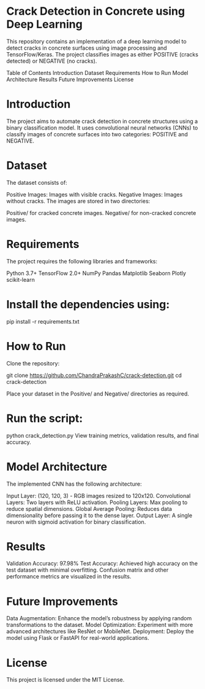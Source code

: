 # Crack Detection in Concrete using Deep Learning
This repository contains an implementation of a deep learning model to detect cracks in concrete surfaces using image processing and TensorFlow/Keras. The project classifies images as either POSITIVE (cracks detected) or NEGATIVE (no cracks).

Table of Contents
Introduction
Dataset
Requirements
How to Run
Model Architecture
Results
Future Improvements
License

# Introduction
The project aims to automate crack detection in concrete structures using a binary classification model. It uses convolutional neural networks (CNNs) to classify images of concrete surfaces into two categories: POSITIVE and NEGATIVE.

# Dataset
The dataset consists of:

Positive Images: Images with visible cracks.
Negative Images: Images without cracks.
The images are stored in two directories:

Positive/ for cracked concrete images.
Negative/ for non-cracked concrete images.

# Requirements
The project requires the following libraries and frameworks:

Python 3.7+
TensorFlow 2.0+
NumPy
Pandas
Matplotlib
Seaborn
Plotly
scikit-learn

# Install the dependencies using:
pip install -r requirements.txt

# How to Run
Clone the repository:

git clone https://github.com/ChandraPrakashC/crack-detection.git
cd crack-detection

Place your dataset in the Positive/ and Negative/ directories as required.

# Run the script:
python crack_detection.py
View training metrics, validation results, and final accuracy.

# Model Architecture
The implemented CNN has the following architecture:

Input Layer: (120, 120, 3) - RGB images resized to 120x120.
Convolutional Layers: Two layers with ReLU activation.
Pooling Layers: Max pooling to reduce spatial dimensions.
Global Average Pooling: Reduces data dimensionality before passing it to the dense layer.
Output Layer: A single neuron with sigmoid activation for binary classification.

# Results
Validation Accuracy: 97.98%
Test Accuracy: Achieved high accuracy on the test dataset with minimal overfitting.
Confusion matrix and other performance metrics are visualized in the results.

# Future Improvements
Data Augmentation: Enhance the model’s robustness by applying random transformations to the dataset.
Model Optimization: Experiment with more advanced architectures like ResNet or MobileNet.
Deployment: Deploy the model using Flask or FastAPI for real-world applications.

# License
This project is licensed under the MIT License.

